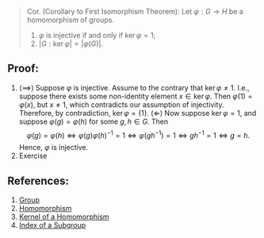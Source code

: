 > Cor. (Corollary to First Isomorphism Theorem): Let $\varphi: G \to H$ be a homomorphism of groups. 
> 	1. $\varphi$ is injective if and only if $\ker{\varphi} = 1$; 
> 	2. $|G: \ker{\varphi}| = |\varphi(G)|$. 

## Proof:
1. ($\implies$) Suppose $\varphi$ is injective. Assume to the contrary that $\ker{\varphi} \neq 1$. I.e., suppose there exists some non-identity element $x \in \ker{\varphi}$. Then $\varphi(1) = \varphi(x)$, but $x \neq 1$, which contradicts our assumption of injectivity. Therefore, by contradiction, $\ker{\varphi} = \{1\}$.
   ($\Longleftarrow$) Now suppose $\ker{\varphi} = 1$, and suppose $\varphi(g) = \varphi(h)$ for some $g, h \in G$. Then $$\varphi(g) = \varphi(h) \iff \varphi(g)\varphi(h)^{-1} = 1 \iff \varphi(gh^{-1}) =1 \iff gh^{-1} = 1 \iff g = h.$$ Hence, $\varphi$ is injective. 
2. Exercise

## References: 
1. [Group](../Introduction%20to%20Groups/Group.md)
2. [Homomorphism](../Introduction%20to%20Groups/Homomorphism.md)
3. [Kernel of a Homomorphism](Kernel%20of%20a%20Homomorphism.md)
4. [Index of a Subgroup](Index%20of%20a%20Subgroup.md)
